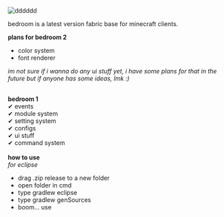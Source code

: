 ![dddddd](https://user-images.githubusercontent.com/69589624/109410126-1623c480-7966-11eb-9bd4-56984a88a6aa.PNG)
                                                                 
bedroom is a latest version fabric base for minecraft clients. <br>

**plans for bedroom 2** <br>
- color system <br>
- font renderer <br>

*im not sure if i wanna do any ui stuff yet, i have some plans for that in the future but if anyone has some ideas, lmk :)* <br>
<br>

**bedroom 1** <br>
✔ events <br>
✔ module system <br>
✔ setting system <br>
✔ configs <br>
✔ ui stuff <br>
✔ command system <br>
<br>
**how to use** <br>
*for eclipse* <br>
- drag .zip release to a new folder
- open folder in cmd
- type gradlew eclipse
- type gradlew genSources
- boom... use
